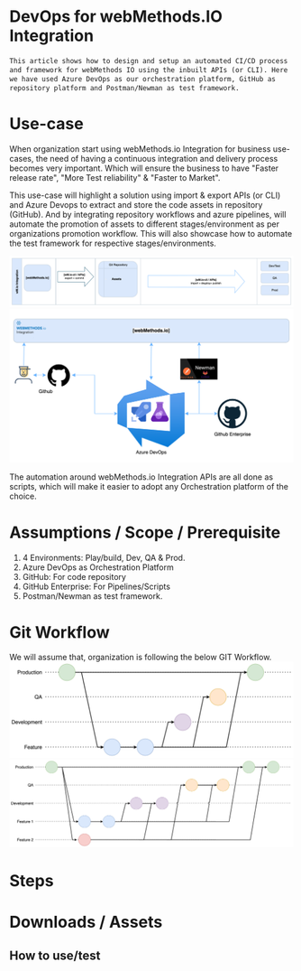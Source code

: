 # DevOps for webMethods.IO Integration

    This article shows how to design and setup an automated CI/CD process and framework for webMethods IO using the inbuilt APIs (or CLI). Here we have used Azure DevOps as our orchestration platform, GitHub as repository platform and Postman/Newman as test framework. 

# Use-case
When organization start using webMethods.io Integration for business use-cases, the need of having a continuous integration and delivery  process becomes very important. Which will ensure the business to have "Faster release rate", "More Test reliability" & "Faster to Market".

This use-case will highlight a solution using import & export APIs (or CLI) and Azure Devops to extract and store the code assets in repository (GitHub). And by integrating repository workflows and azure pipelines, will automate the promotion of assets to different stages/environment as per organizations promotion workflow. This will also showcase how to automate the test framework for respective stages/environments.

![](./images/markdown/delivery.png)  ![](./images/markdown/overview.png)

The automation around webMethods.io Integration APIs are all done as scripts, which will make it easier to adopt any Orchestration platform of the choice.

# Assumptions / Scope / Prerequisite
1. 4 Environments: Play/build, Dev, QA & Prod. 
2. Azure DevOps as Orchestration Platform
3. GitHub: For code repository
4. GitHub Enterprise: For Pipelines/Scripts
5. Postman/Newman as test framework.

# Git Workflow
We will assume that, organization is following the below GIT Workflow.
![](./images/markdown/SingleFeature.png)    ![](./images/markdown/MultiFeature.png)

# Steps


# Downloads / Assets


## How to use/test


